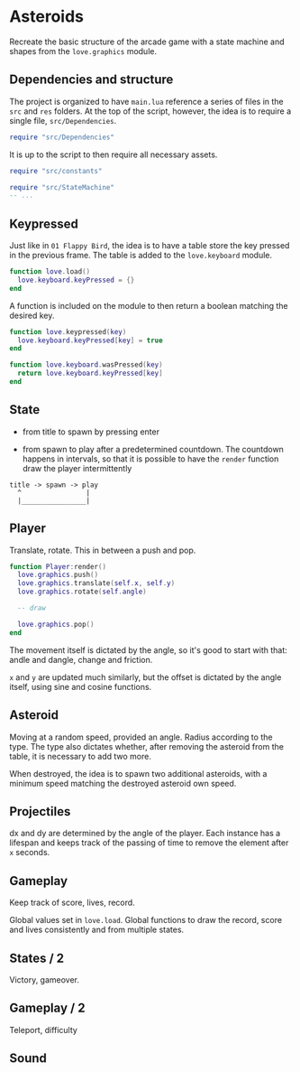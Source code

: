 # Asteroids

Recreate the basic structure of the arcade game with a state machine and shapes from the `love.graphics` module.

## Dependencies and structure

The project is organized to have `main.lua` reference a series of files in the `src` and `res` folders. At the top of the script, however, the idea is to require a single file, `src/Dependencies`.

```lua
require "src/Dependencies"
```

It is up to the script to then require all necessary assets.

```lua
require "src/constants"

require "src/StateMachine"
-- ...
```

## Keypressed

Just like in `01 Flappy Bird`, the idea is to have a table store the key pressed in the previous frame. The table is added to the `love.keyboard` module.

```lua
function love.load()
  love.keyboard.keyPressed = {}
end
```

A function is included on the module to then return a boolean matching the desired key.

```lua
function love.keypressed(key)
  love.keyboard.keyPressed[key] = true
end

function love.keyboard.wasPressed(key)
  return love.keyboard.keyPressed[key]
end
```

## State

- from title to spawn by pressing enter

- from spawn to play after a predetermined countdown. The countdown happens in intervals, so that it is possible to have the `render` function draw the player intermittently

```text
title -> spawn -> play
  ^                |
  |________________|
```

## Player

Translate, rotate. This in between a push and pop.

```lua
function Player:render()
  love.graphics.push()
  love.graphics.translate(self.x, self.y)
  love.graphics.rotate(self.angle)

  -- draw

  love.graphics.pop()
end
```

The movement itself is dictated by the angle, so it's good to start with that: andle and dangle, change and friction.

`x` and `y` are updated much similarly, but the offset is dictated by the angle itself, using sine and cosine functions.

## Asteroid

Moving at a random speed, provided an angle. Radius according to the type. The type also dictates whether, after removing the asteroid from the table, it is necessary to add two more.

When destroyed, the idea is to spawn two additional asteroids, with a minimum speed matching the destroyed asteroid own speed.

## Projectiles

dx and dy are determined by the angle of the player. Each instance has a lifespan and keeps track of the passing of time to remove the element after `x` seconds.

## Gameplay

Keep track of score, lives, record.

Global values set in `love.load`. Global functions to draw the record, score and lives consistently and from multiple states.

## States / 2

Victory, gameover.

## Gameplay / 2

Teleport, difficulty

## Sound
